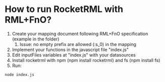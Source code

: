 # How to run RocketRML with RML+FnO?

1. Create your mapping document following RML+FnO specification (example in the folder)
	1. Issue: no empty prefix are allowed (:s_0) in the mapping
2. Implement your functions in the javascript file "index.js"
3. Edit inputFiles variables at "index.js" with your datasources
4. Install rocketrml with npm (npm install rocketrml) and fs (npm install fs)
5. Run:
```bash
node index.js
```
